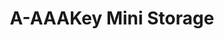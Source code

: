 ---
title: "A-AAAKey Mini Storage"
url: /san-antonio/a-aaakey-mini-storage-west-loop-1604-north/
shop: Mieten
---